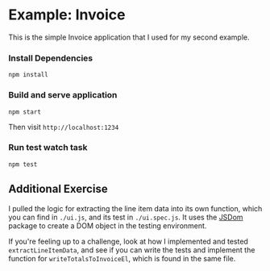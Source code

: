 # Example: Invoice

This is the simple Invoice application that I used for my second example.

### Install Dependencies

```
npm install
```

### Build and serve application
```
npm start
```
Then visit `http://localhost:1234`

### Run test watch task
```
npm test
```

## Additional Exercise

I pulled the logic for extracting the line item data into its own function, which you can find in `./ui.js`, and its test in `./ui.spec.js`. It uses the [JSDom](https://github.com/jsdom/jsdom) package to create a DOM object in the testing environment.

If you're feeling up to a challenge, look at how I implemented and tested `extractLineItemData`, and see if you can write the tests and implement the function for `writeTotalsToInvoiceEl`, which is found in the same file.

